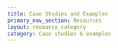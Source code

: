 ```yaml
---
title: Case Studies and Examples
primary_nav_section: Resources
layout: resource_category
category: Case studies & examples
---
```

